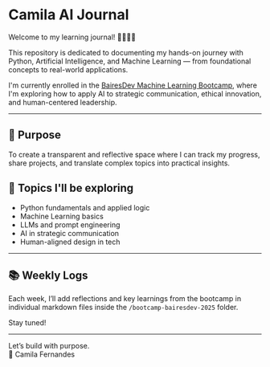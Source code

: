 # Camila AI Journal

Welcome to my learning journal! 👩🏻‍💻✨

This repository is dedicated to documenting my hands-on journey with Python, Artificial Intelligence, and Machine Learning — from foundational concepts to real-world applications.

I'm currently enrolled in the [BairesDev Machine Learning Bootcamp](https://www.dio.me), where I'm exploring how to apply AI to strategic communication, ethical innovation, and human-centered leadership.

---

## 🎯 Purpose
To create a transparent and reflective space where I can track my progress, share projects, and translate complex topics into practical insights.

## 🧠 Topics I'll be exploring
- Python fundamentals and applied logic
- Machine Learning basics
- LLMs and prompt engineering
- AI in strategic communication
- Human-aligned design in tech

---

## 📚 Weekly Logs
Each week, I’ll add reflections and key learnings from the bootcamp in individual markdown files inside the `/bootcamp-bairesdev-2025` folder.

Stay tuned!

---

Let’s build with purpose.  
💛 Camila Fernandes  


